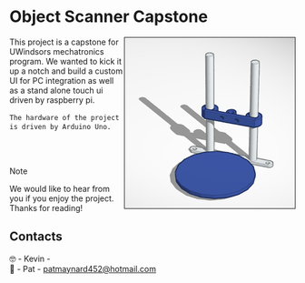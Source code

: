 # Object Scanner Capstone

<img 
  src="/Assets/assets/model.PNG"
  alt="Basic Model"
  align="right"
  height="300"
  width="300"
  border="1px solid black"
  borderRadius="10"
/>

<p>
    This project is a capstone for UWindsors mechatronics program. We wanted to kick it up a notch and build a custom UI for PC integration as well as a stand alone touch ui driven by raspberry pi. 

    The hardware of the project is driven by Arduino Uno. 
<p>
<br/>
<br/>

> [!NOTE]
We would like to hear from you if you enjoy the project. Thanks for reading!

## Contacts
🤓 - Kevin -  <br/>
🤬 - Pat - patmaynard452@hotmail.com